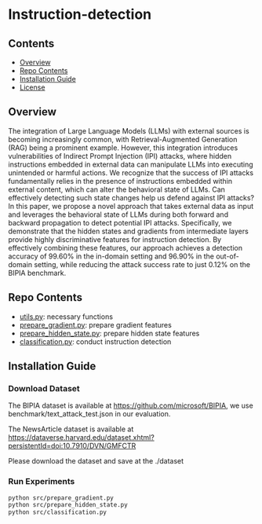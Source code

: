 # Instruction-detection

## Contents
- [Overview](#overview)
- [Repo Contents](#repo-contents)
- [Installation Guide](#installation-guide)
- [License](./LICENSE)


## Overview
The integration of Large Language Models (LLMs) with external sources is becoming increasingly common, with Retrieval-Augmented Generation (RAG) being a prominent example. 
However, this integration introduces vulnerabilities of Indirect Prompt Injection (IPI) attacks, where hidden instructions embedded in external data can manipulate LLMs into executing unintended or harmful actions. 
We recognize that the success of IPI attacks fundamentally relies in the presence of instructions embedded within external content, which can alter the behavioral state of LLMs. Can effectively detecting such state changes help us defend against IPI attacks? 
In this paper, we propose a novel approach that takes external data as input and leverages the behavioral state of LLMs during both forward and backward propagation to detect potential IPI attacks. Specifically, we demonstrate that the hidden states and gradients from intermediate layers provide highly discriminative features for instruction detection. 
By effectively combining these features, our approach achieves a detection accuracy of 99.60\% in the in-domain setting and 96.90\% in the out-of-domain setting, while reducing the attack success rate to just 0.12\% on the BIPIA benchmark.

## Repo Contents
- [utils.py](./src/utils.py): necessary functions
- [prepare_gradient.py](./src/prepare_gradient.py): prepare gradient features
- [prepare_hidden_state.py](./src/prepare_hidden_state.py): prepare hidden state features
- [classification.py](./src/classification.py): conduct instruction detection

## Installation Guide

### Download Dataset
The BIPIA dataset is available at https://github.com/microsoft/BIPIA, we use benchmark/text_attack_test.json in our evaluation.

The NewsArticle dataset is available at https://dataverse.harvard.edu/dataset.xhtml?persistentId=doi:10.7910/DVN/GMFCTR

Please download the dataset and save at the ./dataset

### Run Experiments
```bash
python src/prepare_gradient.py
python src/prepare_hidden_state.py
python src/classification.py
```
